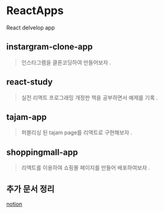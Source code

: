 # ReactApps
React delvelop app 

## instargram-clone-app 
>인스타그램을 클론코딩하여 만들어보자 . 

## react-study
>실전 리액트 프로그래밍 개정판 책을 공부하면서 예제를 기록 .

## tajam-app
>퍼블리싱 된 tajam page를 리액트로 구현해보자 .

## shoppingmall-app
>리액트를 이용하여 쇼핑몰 페이지를 만들어 배포하여보자 .
   
   
   
     
   
   
## 추가 문서 정리
[notion](https://fan-yuzu-49b.notion.site/React-Document-f1a7decb5af145f8ba133e3622abdd8e)
